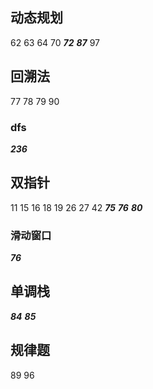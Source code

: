 
## 动态规划
62 63 64 70 ***72*** ***87*** 97

## 回溯法
77 78 79 90
### dfs
***236***

## 双指针
11 15 16 18 19 26 27 42 ***75*** ***76*** ***80***
### 滑动窗口
***76***


## 单调栈
***84*** ***85*** 

## 规律题
89 96